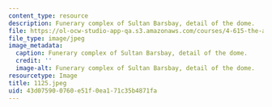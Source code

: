 ```yaml
---
content_type: resource
description: Funerary complex of Sultan Barsbay, detail of the dome.
file: https://ol-ocw-studio-app-qa.s3.amazonaws.com/courses/4-615-the-architecture-of-cairo-spring-2002/43d075900760e51f0ea171c35b4871fa_1125.jpeg
file_type: image/jpeg
image_metadata:
  caption: Funerary complex of Sultan Barsbay, detail of the dome.
  credit: ''
  image-alt: Funerary complex of Sultan Barsbay, detail of the dome.
resourcetype: Image
title: 1125.jpeg
uid: 43d07590-0760-e51f-0ea1-71c35b4871fa
---
```

